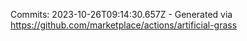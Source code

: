 Commits: 2023-10-26T09:14:30.657Z - Generated via https://github.com/marketplace/actions/artificial-grass
<br>

